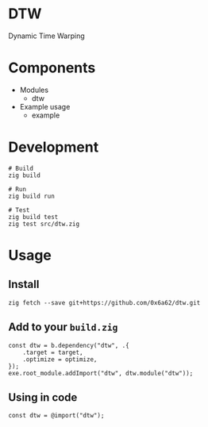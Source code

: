 # DTW

Dynamic Time Warping

# Components

* Modules
  * dtw
* Example usage
  * example

# Development

```
# Build
zig build

# Run
zig build run

# Test
zig build test
zig test src/dtw.zig
```

# Usage

## Install
```
zig fetch --save git+https://github.com/0x6a62/dtw.git
```

## Add to your `build.zig`
```
const dtw = b.dependency("dtw", .{
    .target = target,
    .optimize = optimize,
});
exe.root_module.addImport("dtw", dtw.module("dtw"));
```

## Using in code
```
const dtw = @import("dtw");
```

